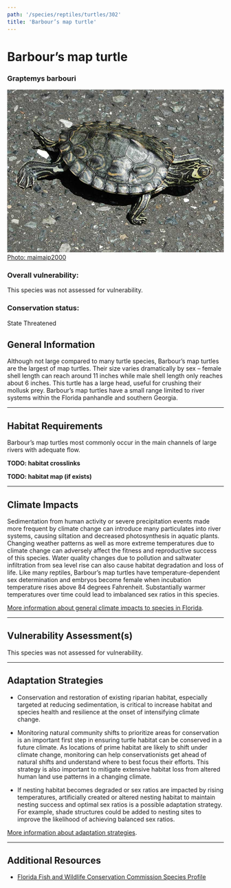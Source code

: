 ```yaml
---
path: '/species/reptiles/turtles/302'
title: 'Barbour’s map turtle'
---
```


# Barbour’s map turtle

### Graptemys barbouri

<div id="TopSection">

<div class="header-photo"><img src="302.jpg" alt="Photo for Barbour’s map turtle"/>
<figcaption><a href="https://commons.wikimedia.org/w/index.php?curid=10961672" target="_blank" rel="noopener noreferrer">Photo: maimaip2000</a></figcaption></div>

<div>

### Overall vulnerability:

This species was not assessed for vulnerability.

### Conservation status:

State Threatened

</div>
</div>

## General Information

Although not large compared to many turtle species, Barbour’s map turtles are the largest of map turtles.  Their size varies dramatically by sex – female shell length can reach around 11 inches while male shell length only reaches about 6 inches.  This turtle has a large head, useful for crushing their mollusk prey.  Barbour’s map turtles have a small range limited to river systems within the Florida panhandle and southern Georgia.

<hr />

## Habitat Requirements



Barbour’s map turtles most commonly occur in the main channels of large rivers with adequate flow.

**TODO: habitat crosslinks**

**TODO: habitat map (if exists)**

<hr />

## Climate Impacts

Sedimentation from human activity or severe precipitation events made more frequent by climate change can introduce many particulates into river systems, causing siltation and decreased photosynthesis in aquatic plants. Changing weather patterns as well as more extreme temperatures due to climate change can adversely affect the fitness and reproductive success of this species. Water quality changes due to pollution and saltwater infiltration from sea level rise can also cause habitat degradation and loss of life.  Like many reptiles, Barbour’s map turtles have temperature-dependent sex determination and embryos become female when incubation temperature rises above 84 degrees Fahrenheit.   Substantially warmer temperatures over time could lead to imbalanced sex ratios in this species.

[More information about general climate impacts to species in Florida](/impacts/species).



<hr />

## Vulnerability Assessment(s)

This species was not assessed for vulnerability.

<hr />

## Adaptation Strategies

- Conservation and restoration of existing riparian habitat, especially targeted at reducing sedimentation, is critical to increase habitat and species health and resilience at the onset of intensifying climate change.

- Monitoring natural community shifts to prioritize areas for conservation is an important first step in ensuring turtle habitat can be conserved in a future climate.  As locations of prime habitat are likely to shift under climate change, monitoring can help conservationists get ahead of natural shifts and understand where to best focus their efforts.  This strategy is also important to mitigate extensive habitat loss from altered human land use patterns in a changing climate.

- If nesting habitat becomes degraded or sex ratios are impacted by rising temperatures, artificially created or altered nesting habitat to maintain nesting success and optimal sex ratios is a possible adaptation strategy.  For example, shade structures could be added to nesting sites to improve the likelihood of achieving balanced sex ratios.

[More information about adaptation strategies](/strategies).

<hr />


## Additional Resources

- [Florida Fish and Wildlife Conservation Commission Species Profile](https://myfwc.com/wildlifehabitats/profiles/reptiles/freshwater-turtles/barbours-map-turtle/)
